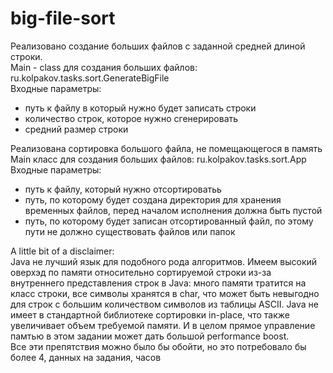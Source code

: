 # big-file-sort

<p>
Реализовано создание больших файлов с заданной средней длиной строки. 
</br>
Main - class для создания больших файлов: ru.kolpakov.tasks.sort.GenerateBigFile
</br>
Входные параметры:
<ul>
<li>путь к файлу в который нужно будет записать строки</li>
<li>количество строк, которое нужно сгенерировать</li>
<li>средний размер строки</li>
</ul>
</p>

<p>
Реализована сортировка большого файла, не помещающегося в память
</br>
Main класс для создания больших файлов: ru.kolpakov.tasks.sort.App
</br>
Входные параметры:
<ul>
<li>путь к файлу, который нужно отсортироватьь</li>
<li>путь, по которому будет создана директория для хранения временных файлов, перед началом исполнения должна быть пустой</li>
<li>путь, по которому будет записан отсортированный файл, по этому пути не должно существовать файлов или папок</li>
</ul>
</p>

<p>
A little bit of a disclaimer:
</br>
Java не лучший язык для подобного рода алгоритмов. Имеем высокий оверхэд по памяти относительно сортируемой строки из-за внутреннего представления строк в Java: много памяти тратится на класс строки, все символы хранятся в char, что может быть невыгодно для строк с большим количеством символов из таблицы ASCII. Java не имеет в стандартной библиотеке сортировки in-place, что также увеличивает объем требуемой памяти. И в целом прямое управление памтью в этом задании может дать большой performance boost. 
</br>
Все эти препятствия можно было бы обойти, но это потребовало бы более 4, данных на задания, часов
</p>
